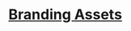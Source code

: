 # [Branding Assets](https://www.figma.com/file/2Eq70eu09yHjbwQxyH6w4g/Blue-Ignition?type=design&node-id=0%3A1&mode=design&t=HSsI6pXcUEq2EBES-1)

